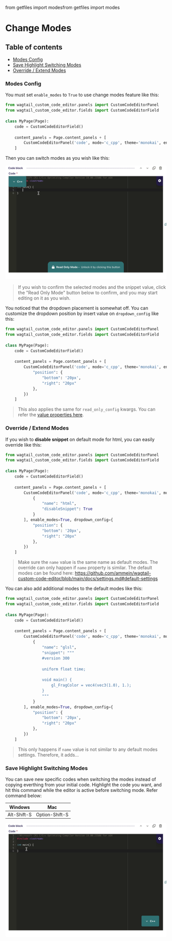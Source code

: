 from getfiles import modesfrom getfiles import modes

# Change Modes

## Table of contents
- [Modes Config](https://github.com/ammein/wagtail-custom-code-editor/blob/main/docs/options.md#modes-config)
- [Save Highlight Switching Modes](https://github.com/ammein/wagtail-custom-code-editor/blob/main/docs/options.md#save-highlight-switching-modes)
- [Override / Extend Modes](https://github.com/ammein/wagtail-custom-code-editor/blob/main/docs/options.md#override--extend-modes)

### Modes Config
You must set `enable_modes` to `True` to use change modes feature like this:
```python
from wagtail_custom_code_editor.panels import CustomCodeEditorPanel
from wagtail_custom_code_editor.fields import CustomCodeEditorField

class MyPage(Page):
    code = CustomCodeEditorField()

    content_panels = Page.content_panels + [
        CustomCodeEditorPanel('code', mode='c_cpp', theme='monokai', enable_modes=True)
    ]
```

Then you can switch modes as you wish like this:

![Enable Modes](https://raw.githubusercontent.com/ammein/wagtail-custom-code-editor/refs/heads/main/docs/enable_modes.gif)

> If you wish to confirm the selected modes and the snippet value, click the "Read Only Mode" button below to confirm, and you may start editing on it as you wish.

You noticed that the dropdown placement is somewhat off. You can customize the dropdown position  by insert value on `dropdown_config` like this:
```python
from wagtail_custom_code_editor.panels import CustomCodeEditorPanel
from wagtail_custom_code_editor.fields import CustomCodeEditorField

class MyPage(Page):
    code = CustomCodeEditorField()

    content_panels = Page.content_panels + [
        CustomCodeEditorPanel('code', mode='c_cpp', theme='monokai', enable_modes=True, dropdown_config={
            "position": {
                "bottom": '20px',
                "right": "20px"
            },
        })
    ]
```
> This also applies the same for `read_only_config` kwargs. You can refer the [value properties here](https://github.com/ammein/wagtail-custom-code-editor/blob/main/docs/options.md#default-options).

### Override / Extend Modes
If you wish to **disable snippet** on default mode for html, you can easily override like this:
```python
from wagtail_custom_code_editor.panels import CustomCodeEditorPanel
from wagtail_custom_code_editor.fields import CustomCodeEditorField

class MyPage(Page):
    code = CustomCodeEditorField()

    content_panels = Page.content_panels + [
        CustomCodeEditorPanel('code', mode='c_cpp', theme='monokai', modes=[
            {
                "name": "html",
                "disableSnippet": True
            }
        ], enable_modes=True, dropdown_config={
            "position": {
                "bottom": '20px',
                "right": "20px"
            },
        })
    ]
```
> Make sure the `name` value is the same name as default modes. The override can only happen if `name` property is similar. The default modes can be found here: https://github.com/ammein/wagtail-custom-code-editor/blob/main/docs/settings.md#default-settings

You can also add additional modes to the default modes like this:
```python
from wagtail_custom_code_editor.panels import CustomCodeEditorPanel
from wagtail_custom_code_editor.fields import CustomCodeEditorField

class MyPage(Page):
    code = CustomCodeEditorField()

    content_panels = Page.content_panels + [
        CustomCodeEditorPanel('code', mode='c_cpp', theme='monokai', modes=[
            {
                "name": "glsl",
                "snippet": """
                #version 300
                
                uniform float time;
                
                void main() {
                    gl_FragColor = vec4(vec3(1.0), 1.);
                }
                """
            }
        ], enable_modes=True, dropdown_config={
            "position": {
                "bottom": '20px',
                "right": "20px"
            },
        })
    ]
```
> This only happens if `name` value is not similar to any default modes settings. Therefore, it adds...

### Save Highlight Switching Modes
You can save new specific codes when switching the modes instead of copying everthing from your initial code. Highlight the code you want, and hit this command while the editor is active before switching mode. Refer command below:

| Windows     | Mac            |
|-------------|----------------|
| Alt-Shift-S | Option-Shift-S |

![Save Modes](https://raw.githubusercontent.com/ammein/wagtail-custom-code-editor/refs/heads/main/docs/save_modes.gif)
